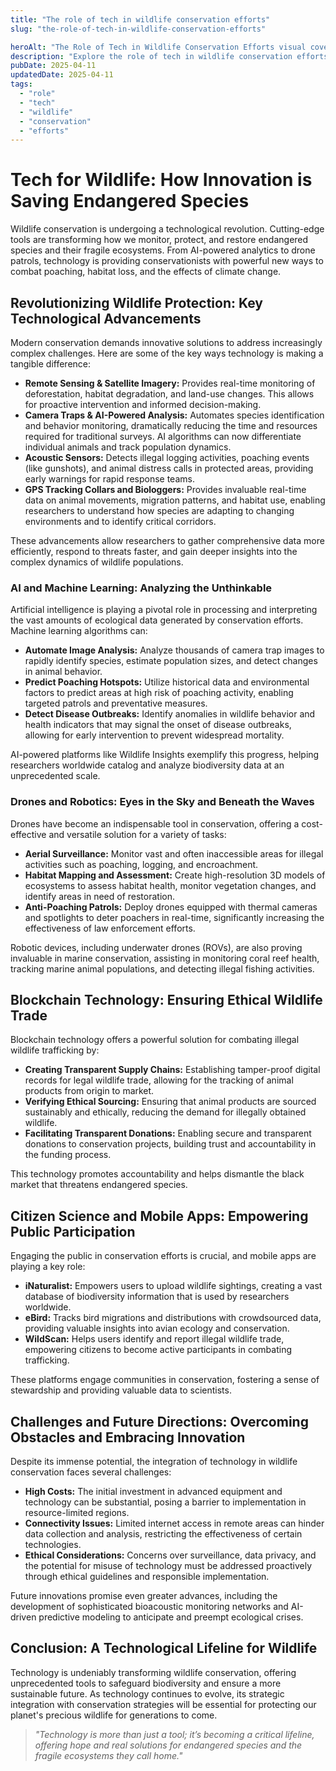 ```yaml
---
title: "The role of tech in wildlife conservation efforts"
slug: "the-role-of-tech-in-wildlife-conservation-efforts"

heroAlt: "The Role of Tech in Wildlife Conservation Efforts visual cover image"
description: "Explore the role of tech in wildlife conservation efforts in this detailed guide, offering insights, strategies, and practical tips to enhance your understanding and application of the topic."
pubDate: 2025-04-11
updatedDate: 2025-04-11
tags:
  - "role"
  - "tech"
  - "wildlife"
  - "conservation"
  - "efforts"
---
```


# Tech for Wildlife: How Innovation is Saving Endangered Species

Wildlife conservation is undergoing a technological revolution. Cutting-edge tools are transforming how we monitor, protect, and restore endangered species and their fragile ecosystems. From AI-powered analytics to drone patrols, technology is providing conservationists with powerful new ways to combat poaching, habitat loss, and the effects of climate change.

## Revolutionizing Wildlife Protection: Key Technological Advancements

Modern conservation demands innovative solutions to address increasingly complex challenges. Here are some of the key ways technology is making a tangible difference:

- **Remote Sensing & Satellite Imagery:** Provides real-time monitoring of deforestation, habitat degradation, and land-use changes. This allows for proactive intervention and informed decision-making.
- **Camera Traps & AI-Powered Analysis:** Automates species identification and behavior monitoring, dramatically reducing the time and resources required for traditional surveys. AI algorithms can now differentiate individual animals and track population dynamics.
- **Acoustic Sensors:** Detects illegal logging activities, poaching events (like gunshots), and animal distress calls in protected areas, providing early warnings for rapid response teams.
- **GPS Tracking Collars and Biologgers:** Provides invaluable real-time data on animal movements, migration patterns, and habitat use, enabling researchers to understand how species are adapting to changing environments and to identify critical corridors.

These advancements allow researchers to gather comprehensive data more efficiently, respond to threats faster, and gain deeper insights into the complex dynamics of wildlife populations.

### AI and Machine Learning: Analyzing the Unthinkable

Artificial intelligence is playing a pivotal role in processing and interpreting the vast amounts of ecological data generated by conservation efforts. Machine learning algorithms can:

- **Automate Image Analysis:** Analyze thousands of camera trap images to rapidly identify species, estimate population sizes, and detect changes in animal behavior.
- **Predict Poaching Hotspots:** Utilize historical data and environmental factors to predict areas at high risk of poaching activity, enabling targeted patrols and preventative measures.
- **Detect Disease Outbreaks:** Identify anomalies in wildlife behavior and health indicators that may signal the onset of disease outbreaks, allowing for early intervention to prevent widespread mortality.

AI-powered platforms like Wildlife Insights exemplify this progress, helping researchers worldwide catalog and analyze biodiversity data at an unprecedented scale.

### Drones and Robotics: Eyes in the Sky and Beneath the Waves

Drones have become an indispensable tool in conservation, offering a cost-effective and versatile solution for a variety of tasks:

- **Aerial Surveillance:** Monitor vast and often inaccessible areas for illegal activities such as poaching, logging, and encroachment.
- **Habitat Mapping and Assessment:** Create high-resolution 3D models of ecosystems to assess habitat health, monitor vegetation changes, and identify areas in need of restoration.
- **Anti-Poaching Patrols:** Deploy drones equipped with thermal cameras and spotlights to deter poachers in real-time, significantly increasing the effectiveness of law enforcement efforts.

Robotic devices, including underwater drones (ROVs), are also proving invaluable in marine conservation, assisting in monitoring coral reef health, tracking marine animal populations, and detecting illegal fishing activities.

## Blockchain Technology: Ensuring Ethical Wildlife Trade

Blockchain technology offers a powerful solution for combating illegal wildlife trafficking by:

- **Creating Transparent Supply Chains:** Establishing tamper-proof digital records for legal wildlife trade, allowing for the tracking of animal products from origin to market.
- **Verifying Ethical Sourcing:** Ensuring that animal products are sourced sustainably and ethically, reducing the demand for illegally obtained wildlife.
- **Facilitating Transparent Donations:** Enabling secure and transparent donations to conservation projects, building trust and accountability in the funding process.

This technology promotes accountability and helps dismantle the black market that threatens endangered species.

## Citizen Science and Mobile Apps: Empowering Public Participation

Engaging the public in conservation efforts is crucial, and mobile apps are playing a key role:

- **iNaturalist:** Empowers users to upload wildlife sightings, creating a vast database of biodiversity information that is used by researchers worldwide.
- **eBird:** Tracks bird migrations and distributions with crowdsourced data, providing valuable insights into avian ecology and conservation.
- **WildScan:** Helps users identify and report illegal wildlife trade, empowering citizens to become active participants in combating trafficking.

These platforms engage communities in conservation, fostering a sense of stewardship and providing valuable data to scientists.

## Challenges and Future Directions: Overcoming Obstacles and Embracing Innovation

Despite its immense potential, the integration of technology in wildlife conservation faces several challenges:

- **High Costs:** The initial investment in advanced equipment and technology can be substantial, posing a barrier to implementation in resource-limited regions.
- **Connectivity Issues:** Limited internet access in remote areas can hinder data collection and analysis, restricting the effectiveness of certain technologies.
- **Ethical Considerations:** Concerns over surveillance, data privacy, and the potential for misuse of technology must be addressed proactively through ethical guidelines and responsible implementation.

Future innovations promise even greater advances, including the development of sophisticated bioacoustic monitoring networks and AI-driven predictive modeling to anticipate and preempt ecological crises.

## Conclusion: A Technological Lifeline for Wildlife

Technology is undeniably transforming wildlife conservation, offering unprecedented tools to safeguard biodiversity and ensure a more sustainable future. As technology continues to evolve, its strategic integration with conservation strategies will be essential for protecting our planet's precious wildlife for generations to come.

> _"Technology is more than just a tool; it’s becoming a critical lifeline, offering hope and real solutions for endangered species and the fragile ecosystems they call home."_
